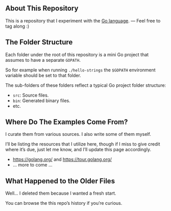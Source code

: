 ## About This Repository

This is a repository that I experiment with the
[Go language](https://golang.org). — Feel free to tag along :)

## The Folder Structure

Each folder under the root of this repository is a mini Go project that assumes
to have a separate `GOPATH`.

So for example when running `./hello-strings` the `$GOPATH` environment variable
should be set to that folder.

The sub-folders of  these folders reflect a typical Go project folder structure:

* `src`: Source files.
* `bin`: Generated binary files.
* etc.

## Where Do The Examples Come From?

I curate them from various sources. I also write some of them myself.

I’ll be listing the resources that I utilize here, though if I miss to give credit
where it’s due, just let me know, and I’ll update this page accordingly.

* <https://golang.org/> and <https://tour.golang.org/>
* … more to come …

## What Happened to the Older Files

Well… I deleted them because I wanted a fresh start.

You can browse the this repo’s history if you’re curious.
